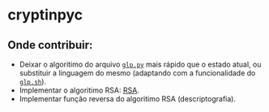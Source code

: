 # cryptinpyc
 
## Onde contribuir:

* Deixar o algoritimo do arquivo [`glp.py`](/glp/glp.py) mais rápido que o estado atual, ou substituir a linguagem do mesmo (adaptando com a funcionalidade do [`glp.sh`](/glp/glp.sh)).
* Implementar o algoritimo RSA: [RSA](https://pt.m.wikipedia.org/wiki/RSA_(sistema_criptogr%C3%A1fico)).
* Implementar função reversa do algoritimo RSA (descriptografia).


